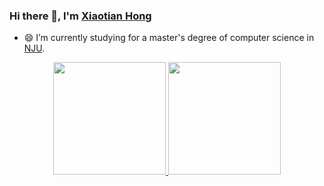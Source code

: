 <!--
**Xiaotian0726/Xiaotian0726** is a ✨ _special_ ✨ repository because its `README.md` (this file) appears on your GitHub profile.

Here are some ideas to get you started:

- 🔭 I’m currently working on ...
- 🌱 I’m currently learning ...
- 👯 I’m looking to collaborate on ...
- 🤔 I’m looking for help with ...
- 💬 Ask me about ...
- 📫 How to reach me: ...
- 😄 Pronouns: ...
- ⚡ Fun fact: ...
-->

### Hi there 👋, I'm [Xiaotian Hong](https://github.com/Xiaotian0726)

- 😄 I’m currently studying for a master's degree of computer science in [NJU](http://www.nju.edu.cn/).

<p align="center">
<a href="https://github.com/Xiaotian0726">
  <img height="180em" src="https://github-readme-stats-eight-theta.vercel.app/api?username=Xiaotian0726&show_icons=true&theme=default&include_all_commits=false&count_private=false"/>
  <img height="180em" src="https://github-readme-stats-eight-theta.vercel.app/api/top-langs/?username=Xiaotian0726&layout=compact&langs_count=8&theme=default&count_private=true"/>
</a>
</p>

